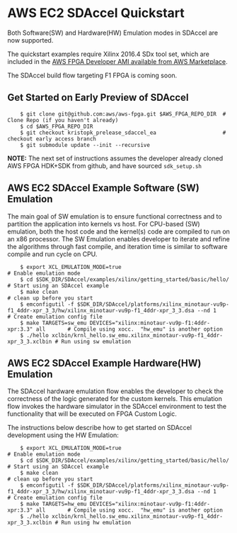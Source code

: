 
# AWS EC2 SDAccel Quickstart

Both Software(SW) and Hardware(HW) Emulation modes in SDAccel are now supported.  

The quickstart examples require Xilinx 2016.4 SDx tool set, which are included in the [AWS FPGA Developer AMI available from AWS Marketplace](https://aws.amazon.com/marketplace/pp/B06VVYBLZZ).  

The SDAccel build flow targeting F1 FPGA is coming soon.

## Get Started on Early Preview of SDAccel

```
    $ git clone git@github.com:aws/aws-fpga.git $AWS_FPGA_REPO_DIR  # Clone Repo (if you haven't already)
    $ cd $AWS_FPGA_REPO_DIR                                         
    $ git checkout kristopk_prelease_sdaccel_ea                     # checkout early access branch
    $ git submodule update --init --recursive
```

**NOTE:** The next set of instructions assumes the developer already cloned AWS FPGA HDK+SDK from github, and have sourced `sdk_setup.sh`

## AWS EC2 SDAccel Example Software (SW) Emulation

The main goal of SW emulation is to ensure functional correctness and to partition the application into kernels vs host.  For CPU-based (SW) emulation, both the host code and the kernel(s) code are compiled to run on an x86 processor. The SW Emulation enables developer to iterate and refine the algorithms through fast compile, and iteration time is similar to software compile and run cycle on CPU. 

```
    $ export XCL_EMULATION_MODE=true                                               # Enable emulation mode
    $ cd $SDK_DIR/SDAccel/examples/xilinx/getting_started/basic/hello/             # Start using an SDAccel example
    $ make clean                                                                   # clean up before you start
    $ emconfigutil -f $SDK_DIR/SDAccel/platforms/xilinx_minotaur-vu9p-f1_4ddr-xpr_3_3/hw/xilinx_minotaur-vu9p-f1_4ddr-xpr_3_3.dsa --nd 1                                                                 # Create emulation config file
    $ make TARGETS=sw_emu DEVICES="xilinx:minotaur-vu9p-f1:4ddr-xpr:3.3" all       # Compile using xocc.  "hw_emu" is another option
    $ ./hello xclbin/krnl_hello.sw_emu.xilinx_minotaur-vu9p-f1_4ddr-xpr_3_3.xclbin # Run using sw emulation
```

## AWS EC2 SDAccel Example Hardware(HW) Emulation

The SDAccel hardware emulation flow enables the developer to check the correctness of the logic generated for the custom kernels. This emulation flow invokes the hardware simulator in the SDAccel environment to test the functionality that will be executed on FPGA Custom Logic. 

The instructions below describe how to get started on SDAccel development using the HW Emulation: 

```
    $ export XCL_EMULATION_MODE=true                                               # Enable emulation mode
    $ cd $SDK_DIR/SDAccel/examples/xilinx/getting_started/basic/hello/             # Start using an SDAccel example
    $ make clean                                                                   # clean up before you start
    $ emconfigutil -f $SDK_DIR/SDAccel/platforms/xilinx_minotaur-vu9p-f1_4ddr-xpr_3_3/hw/xilinx_minotaur-vu9p-f1_4ddr-xpr_3_3.dsa --nd 1                                                                 # Create emulation config file
    $ make TARGETS=hw_emu DEVICES="xilinx:minotaur-vu9p-f1:4ddr-xpr:3.3" all       # Compile using xocc.  "hw_emu" is another option
    $ ./hello xclbin/krnl_hello.sw_emu.xilinx_minotaur-vu9p-f1_4ddr-xpr_3_3.xclbin # Run using hw emulation
```
